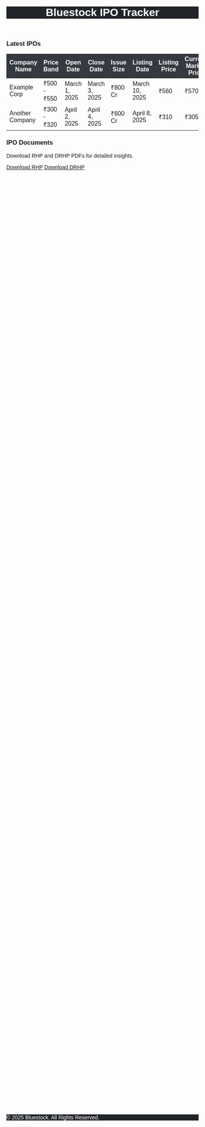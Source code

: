 <!DOCTYPE html>
<html lang="en">
<head>
    <meta charset="UTF-8">
    <meta name="viewport" content="width=device-width, initial-scale=1.0">
    <title>Bluestock IPO Tracker</title>
    <link rel="stylesheet" href="https://cdn.jsdelivr.net/npm/bootstrap@5.3.0/dist/css/bootstrap.min.css">
    <style>
        body {
            font-family: Arial, sans-serif;
        }
        header, footer {
            background-color: #212529;
            color: white;
        }
        .nav-link:hover {
            text-decoration: underline;
        }
        .content-wrapper {
            min-height: 70vh;
        }
        .table thead {
            background-color: #343a40;
            color: white;
        }
    </style>
</head>
<body>
    <!-- Header Section -->
    <header class="py-3">
        <div class="container text-center">
            <h1 class="fs-4 mb-0">Bluestock IPO Tracker</h1>
        </div>
    </header>
    <!-- Main Content -->
    <main class="container mt-4 content-wrapper">
        <!-- IPO Listings Section -->
        <section class="mt-4">
            <h3>Latest IPOs</h3>
            <div class="table-responsive">
                <table class="table table-bordered table-hover">
                    <thead>
                        <tr>
                            <th scope="col">Company Name</th>
                            <th scope="col">Price Band</th>
                            <th scope="col">Open Date</th>
                            <th scope="col">Close Date</th>
                            <th scope="col">Issue Size</th>
                            <th scope="col">Listing Date</th>
                            <th scope="col">Listing Price</th>
                            <th scope="col">Current Market Price</th>
                            <th scope="col">Status</th>
                        </tr>
                    </thead>
                    <tbody>
                        <tr>
                            <td>Example Corp</td>
                            <td>₹500 - ₹550</td>
                            <td>March 1, 2025</td>
                            <td>March 3, 2025</td>
                            <td>₹800 Cr</td>
                            <td>March 10, 2025</td>
                            <td>₹560</td>
                            <td>₹570</td>
                            <td class="text-success">Active</td>
                        </tr>
                        <tr>
                            <td>Another Company</td>
                            <td>₹300 - ₹320</td>
                            <td>April 2, 2025</td>
                            <td>April 4, 2025</td>
                            <td>₹600 Cr</td>
                            <td>April 8, 2025</td>
                            <td>₹310</td>
                            <td>₹305</td>
                            <td class="text-danger">Closed</td>
                        </tr>
                    </tbody>
                </table>
            </div>
        </section>
        <!-- Downloadable IPO Documents Section -->
        <section class="mt-4">
            <h3>IPO Documents</h3>
            <p>Download RHP and DRHP PDFs for detailed insights.</p>
            <a href="#" class="btn btn-primary">Download RHP</a>
            <a href="#" class="btn btn-secondary">Download DRHP</a>
        </section>
    </main>
    <!-- Footer Section -->
    <footer class="text-center py-3 mt-4">
        <p class="mb-0">&copy; 2025 Bluestock. All Rights Reserved.</p>
    </footer>
    <!-- Bootstrap JavaScript -->
    <script src="https://cdn.jsdelivr.net/npm/bootstrap@5.3.0/dist/js/bootstrap.bundle.min.js"></script>
</body>
</html>
